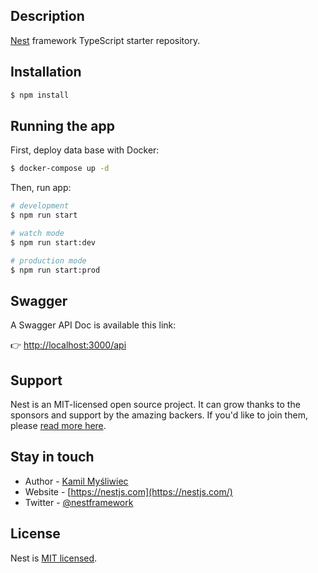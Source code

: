 ## Description

[Nest](https://github.com/nestjs/nest) framework TypeScript starter
repository.

## Installation

``` bash
$ npm install
```

## Running the app

First, deploy data base with Docker:

``` bash
$ docker-compose up -d
```

Then, run app:

``` bash
# development
$ npm run start

# watch mode
$ npm run start:dev

# production mode
$ npm run start:prod
```

## Swagger

A Swagger API Doc is available this link:

👉 <http://localhost:3000/api>

## Support

Nest is an MIT-licensed open source project. It can grow thanks to the
sponsors and support by the amazing backers. If you'd like to join them,
please [read more here](https://docs.nestjs.com/support).

## Stay in touch

-   Author - [Kamil Myśliwiec](https://kamilmysliwiec.com)
-   Website - [https://nestjs.com](https://nestjs.com/)
-   Twitter - [@nestframework](https://twitter.com/nestframework)

## License

Nest is [MIT licensed](LICENSE).
